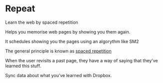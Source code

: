 Repeat
======

Learn the web by spaced repetition

Helps you memorise web pages by showing you them again.

It schedules showing you the pages using an algorythm like SM2

The general principle is known as [spaced repetition](http://en.wikipedia.org/wiki/Spaced_repetition "spaced repetition on Wikipedia")

When the user revisits a past page, they have a way of saying that they’ve learned this stuff.

Sync data about what you’ve learned with Dropbox.
